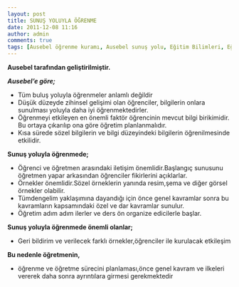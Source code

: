 ```yaml
---
layout: post
title: SUNUŞ YOLUYLA ÖĞRENME
date: 2011-12-08 11:16
author: admin
comments: true
tags: [Ausebel öğrenme kuramı, Ausebel sunuş yolu, Eğitim Bilimleri, Eğitim Bilimleri, sunuş yolu ile öğrenme yöntemi]
---
```

<strong>Ausebel tarafından geliştirilmiştir.</strong>

<em><strong>Ausebel’e göre;</strong></em>
<ul>
	<li>Tüm buluş yoluyla öğrenmeler anlamlı değildir</li>
	<li>Düşük düzeyde zihinsel gelişimi olan öğrenciler, bilgilerin onlara sunulması yoluyla daha iyi öğrenmektedirler.</li>
	<li>Öğrenmeyi etkileyen en önemli faktör öğrencinin mevcut bilgi birikimidir. Bu ortaya çıkarılıp ona göre öğretim planlanmalıdır.</li>
	<li>Kısa sürede sözel bilgilerin ve bilgi düzeyindeki bilgilerin öğrenilmesinde etkilidir.</li>
</ul>
<div><strong>Sunuş yoluyla öğrenmede;</strong></div>
<div>
<ul>
	<li>Öğrenci ve öğretmen arasındaki iletişim önemlidir.Başlangıç sunusunu öğretmen yapar arkasından öğrenciler fikirlerini açıklarlar.</li>
	<li>Örnekler önemlidir.Sözel örneklerin yanında resim,şema ve diğer görsel örnekler olabilir.</li>
	<li>Tümdengelim yaklaşımına dayandığı için önce genel kavramlar sonra bu kavramların kapsamındaki özel ve dar kavramlar sunulur.</li>
	<li>Öğretim adım adım ilerler ve ders ön organize edicilerle başlar.</li>
</ul>
<div><strong>Sunuş yoluyla öğrenmede önemli olanlar;</strong></div>
<div>
<ul>
	<li>Geri bildirim ve verilecek farklı örnekler,öğrenciler ile kurulacak etkileşim</li>
</ul>
<div><strong>Bu nedenle öğretmenin,</strong></div>
<div>
<ul>
	<li>öğrenme ve öğretme sürecini planlaması,önce genel kavram ve ilkeleri vererek daha sonra ayrıntılara girmesi gerekmektedir</li>
</ul>
&nbsp;

</div>
&nbsp;

</div>
&nbsp;

</div>

